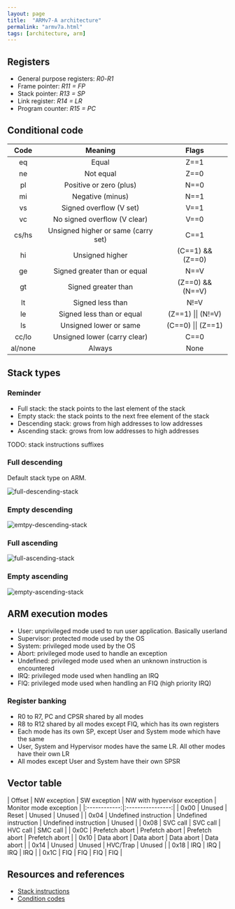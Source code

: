 ```yaml
---
layout: page
title:  "ARMv7-A architecture"
permalink: "armv7a.html"
tags: [architecture, arm]
---
```

## Registers
* General purpose registers: *R0*-*R1*
* Frame pointer: *R11 =  FP*
* Stack pointer: *R13 = SP*
* Link register: *R14 = LR*
* Program counter: *R15 = PC*

## Conditional code

| Code | Meaning | Flags |
|:----:|:-------:|:-----:|
| eq    |Equal | Z==1 |
| ne	|Not equal | Z==0 |
| pl	|Positive or zero (plus) | N==0 |
| mi	|Negative (minus) | N==1 |
| vs	|Signed overflow (V set) | V==1 |
| vc	|No signed overflow (V clear) | V==0 |
| cs/hs	|Unsigned higher or same (carry set) | C==1 |
| hi	|Unsigned higher | (C==1) && (Z==0) |
| ge	|Signed greater than or equal | N==V |
| gt	|Signed greater than | (Z==0) && (N==V) |
| lt	|Signed less than | N!=V |
| le	|Signed less than or equal | (Z==1) \|\| (N!=V) |
| ls	|Unsigned lower or same | (C==0) \|\| (Z==1) |
| cc/lo	|Unsigned lower (carry clear) | C==0 |
| al/none|Always| None |


## Stack types
### Reminder
* Full stack: the stack points to the last element of the stack
* Empty stack: the stack points to the next free element of the stack
* Descending stack: grows from high addresses to low addresses
* Ascending stack: grows from low addresses to high addresses

TODO: stack instructions suffixes

### Full descending
Default stack type on ARM.

![full-descending-stack](/assets/arm-full-descending-stack.svg)

### Empty descending

![emtpy-descending-stack](/assets/arm-empty-descending-stack.svg)

### Full ascending

![full-ascending-stack](/assets/arm-full-ascending-stack.svg)

### Empty ascending

![empty-ascending-stack](/assets/arm-empty-ascending-stack.svg)


## ARM execution modes
* User: unprivileged mode used to run user application. Basically userland
* Supervisor: protected mode used by the OS
* System: privileged mode used by the OS
* Abort: privileged mode used to handle an exception
* Undefined: privileged mode used when an unknown instruction is encountered
* IRQ: privileged mode used when handling an IRQ
* FIQ: privileged mode used when handling an FIQ (high priority IRQ)

### Register banking
* R0 to R7, PC and CPSR shared by all modes
* R8 to R12 shared by all modes except FIQ, which has its own registers
* Each mode has its own SP, except User and System mode which have the same
* User, System and Hypervisor modes have the same LR. All other modes have their own LR
* All modes except User and System have their own SPSR


## Vector table

| Offset | NW exception | SW exception | NW with hypervisor exception | Monitor mode exception |
|:------------:|:----------------:|
| 0x00 | Unused | Reset | Unused | Unused |
| 0x04 | Undefined instruction | Undefined instruction | Undefined instruction | Unused |
| 0x08 | SVC call | SVC call | HVC call | SMC call |
| 0x0C | Prefetch abort | Prefetch abort | Prefetch abort | Prefetch abort |
| 0x10 | Data abort | Data abort | Data abort | Data abort |
| 0x14 | Unused | Unused | HVC/Trap | Unused |
| 0x18 | IRQ | IRQ | IRQ | IRQ |
| 0x1C | FIQ | FIQ | FIQ | FIQ |


## Resources and references
* [Stack instructions](http://www.keil.com/support/man/docs/armasm/armasm_dom1359731152499.htm)
* [Condition codes](https://community.arm.com/developer/ip-products/processors/b/processors-ip-blog/posts/condition-codes-1-condition-flags-and-codes)
